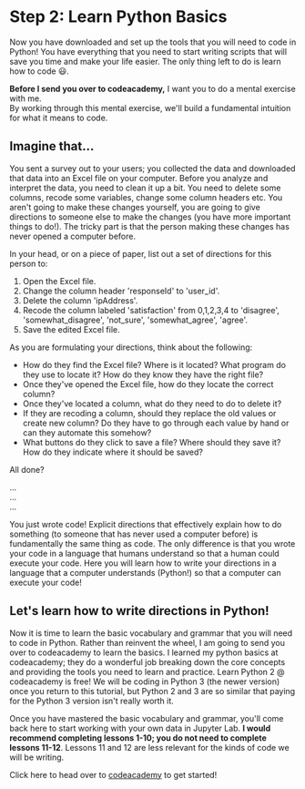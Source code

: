 # Step 2: Learn Python Basics
Now you have downloaded and set up the tools that you will need to code in Python! You have everything that you need to start writing scripts that will save you time and make your life easier. The only thing left to do is learn how to code :smiley:.

**Before I send you over to codeacademy,** I want you to do a mental exercise with me.  
By working through this mental exercise, we'll build a fundamental intuition for what it means to code.  

## Imagine that...
You sent a survey out to your users; you collected the data and downloaded that data into an Excel file on your computer.
Before you analyze and interpret the data, you need to clean it up a bit. You need to delete some columns, recode some variables, change some column headers etc. You aren't going to make these changes yourself, you are going to give directions to someone else to make the changes (you have more important things to do!). The tricky part is that the person making these changes has never opened a computer before.

In your head, or on a piece of paper, list out a set of directions for this person to:
1. Open the Excel file.
2. Change the column header 'responseId' to 'user_id'.
3. Delete the column 'ipAddress'.
4. Recode the column labeled 'satisfaction' from 0,1,2,3,4 to 'disagree', 'somewhat_disagree', 'not_sure', 'somewhat_agree', 'agree'.
5. Save the edited Excel file.

As you are formulating your directions, think about the following:
- How do they find the Excel file? Where is it located? What program do they use to locate it? How do they know they have the right file?
- Once they've opened the Excel file, how do they locate the correct column?
- Once they've located a column, what do they need to do to delete it?
- If they are recoding a column, should they replace the old values or create new column? Do they have to go through each value by hand or can they automate this somehow?
- What buttons do they click to save a file? Where should they save it? How do they indicate where it should be saved?

All done?

...  
...  
...

You just wrote code! Explicit directions that effectively explain how to do something (to someone that has never used a computer before) is fundamentally the same thing as code. The only difference is that you wrote your code in a language that humans understand so that a human could execute your code. Here you will learn how to write your directions in a language that a computer understands (Python!) so that a computer can execute your code!

## Let's learn how to write directions in Python!
Now it is time to learn the basic vocabulary and grammar that you will need to code in Python. Rather than reinvent the wheel, I am going to send you over to codeacademy to learn the basics. I learned my python basics at codeacademy; they do a wonderful job breaking down the core concepts and providing the tools you need to learn and practice. Learn Python 2 @ codeacademy is free! We will be coding in Python 3 (the newer version) once you return to this tutorial, but Python 2 and 3 are so similar that paying for the Python 3 version isn't really worth it.

Once you have mastered the basic vocabulary and grammar, you'll come back here to start working with your own data in Jupyter Lab. **I would recommend completing lessons 1-10; you do not need to complete lessons 11-12**. Lessons 11 and 12 are less relevant for the kinds of code we will be writing.

Click here to head over to [codeacademy](https://www.codecademy.com/learn/learn-python) to get started!
